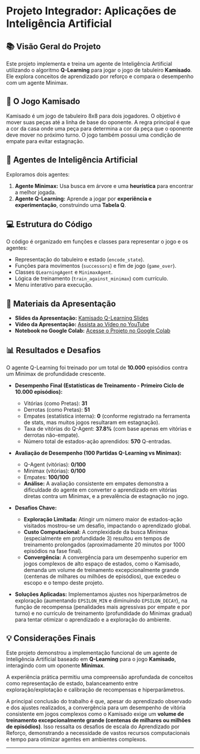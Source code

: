 # Projeto Integrador: Aplicações de Inteligência Artificial

## 📚 Visão Geral do Projeto

Este projeto implementa e treina um agente de Inteligência Artificial utilizando o algoritmo **Q-Learning** para jogar o jogo de tabuleiro **Kamisado**. Ele explora conceitos de aprendizado por reforço e compara o desempenho com um agente Minimax.

## 🎲 O Jogo Kamisado

Kamisado é um jogo de tabuleiro 8x8 para dois jogadores. O objetivo é mover suas peças até a linha de base do oponente. A regra principal é que a cor da casa onde uma peça para determina a cor da peça que o oponente deve mover no próximo turno. O jogo também possui uma condição de empate para evitar estagnação.

## 🤖 Agentes de Inteligência Artificial

Exploramos dois agentes:

1.  **Agente Minimax:** Usa busca em árvore e uma **heurística** para encontrar a melhor jogada.
2.  **Agente Q-Learning:** Aprende a jogar por **experiência e experimentação**, construindo uma **Tabela Q**.

## 💻 Estrutura do Código

O código é organizado em funções e classes para representar o jogo e os agentes:

* Representação do tabuleiro e estado (`encode_state`).
* Funções para movimentos (`successors`) e fim de jogo (`game_over`).
* Classes `QLearningAgent` e `MinimaxAgent`.
* Lógica de treinamento (`train_against_minimax`) com currículo.
* Menu interativo para execução.

## 🔗 Materiais da Apresentação

* **Slides da Apresentação:** [Kamisado Q-Learning Slides](https://www.canva.com/design/DAGqPu_Dvq8/JGwVtBlIk1j-1hismn5R4w/edit?utm_content=DAGqPu_Dvq8&utm_campaign=designshare&utm_medium=link2&utm_source=sharebutton)
* **Vídeo da Apresentação:** [Assista ao Vídeo no YouTube](https://youtu.be/K9RebnOcXds)
* **Notebook no Google Colab:** [Acesse o Projeto no Google Colab](https://colab.research.google.com/drive/1uN5An6r4L0KLboHrVVgS3eeuVc0CRMnH?usp=sharing)


## 📊 Resultados e Desafios

O agente Q-Learning foi treinado por um total de **10.000** episódios contra um Minimax de profundidade crescente.

* **Desempenho Final (Estatísticas de Treinamento - Primeiro Ciclo de 10.000 episódios):**
    * Vitórias (como Pretas): **31**
    * Derrotas (como Pretas): **51**
    * Empates (estatística interna): **0** (conforme registrado na ferramenta de stats, mas muitos jogos resultaram em estagnação).
    * Taxa de vitórias do Q-Agent: **37.8%** (com base apenas em vitórias e derrotas não-empate).
    * Número total de estados-ação aprendidos: **570** Q-entradas.

* **Avaliação de Desempenho (100 Partidas Q-Learning vs Minimax):**
    * Q-Agent (vitórias): **0/100**
    * Minimax (vitórias): **0/100**
    * Empates: **100/100**
    * **Análise:** A avaliação consistente em empates demonstra a dificuldade do agente em converter o aprendizado em vitórias diretas contra um Minimax, e a prevalência de estagnação no jogo.

* **Desafios Chave:**
    * **Exploração Limitada:** Atingir um número maior de estados-ação visitados mostrou-se um desafio, impactando o aprendizado global.
    * **Custo Computacional:** A complexidade da busca Minimax (especialmente em profundidade 3) resultou em tempos de treinamento prolongados (aproximadamente 20 minutos por 1000 episódios na fase final).
    * **Convergência:** A convergência para um desempenho superior em jogos complexos de alto espaço de estados, como o Kamisado, demanda um volume de treinamento excepcionalmente grande (centenas de milhares ou milhões de episódios), que excedeu o escopo e o tempo deste projeto.

* **Soluções Aplicadas:** Implementamos ajustes nos hiperparâmetros de exploração (aumentando `EPSILON_MIN` e diminuindo `EPSILON_DECAY`), na função de recompensa (penalidades mais agressivas por empate e por turno) e no currículo de treinamento (profundidade do Minimax gradual) para tentar otimizar o aprendizado e a exploração do ambiente.

## 💡 Considerações Finais

Este projeto demonstrou a implementação funcional de um agente de Inteligência Artificial baseado em **Q-Learning** para o jogo **Kamisado**, interagindo com um oponente **Minimax**.

A experiência prática permitiu uma compreensão aprofundada de conceitos como representação de estado, balanceamento entre exploração/explotação e calibração de recompensas e hiperparâmetros.

A principal conclusão do trabalho é que, apesar do aprendizado observado e dos ajustes realizados, a convergência para um desempenho de vitória consistente em jogos complexos como o Kamisado exige um **volume de treinamento excepcionalmente grande (centenas de milhares ou milhões de episódios)**. Isso ressalta os desafios de escala do Aprendizado por Reforço, demonstrando a necessidade de vastos recursos computacionais e tempo para otimizar agentes em ambientes complexos.

---
